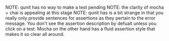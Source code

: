 NOTE: qunit has no way to make a test pending
NOTE: the clarity of mocha + chai is appealing at this stage
NOTE: qunit has is a bit strange in that you really only provide sentences
for assertions as they pertain to the error message. You don't see the
assertion description by defualt unless you click on a test. Mocha on the other
hand has a fluid assertion style that makes it so clear all around.